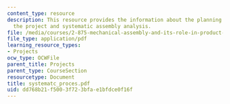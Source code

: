 ```yaml
---
content_type: resource
description: This resource provides the information about the planning process for
  the project and systematic assembly analysis.
file: /media/courses/2-875-mechanical-assembly-and-its-role-in-product-development-fall-2004/dd768b21f5003f723bfae1bfdce0f16f_systematc_proces.pdf
file_type: application/pdf
learning_resource_types:
- Projects
ocw_type: OCWFile
parent_title: Projects
parent_type: CourseSection
resourcetype: Document
title: systematc_proces.pdf
uid: dd768b21-f500-3f72-3bfa-e1bfdce0f16f
---
```

